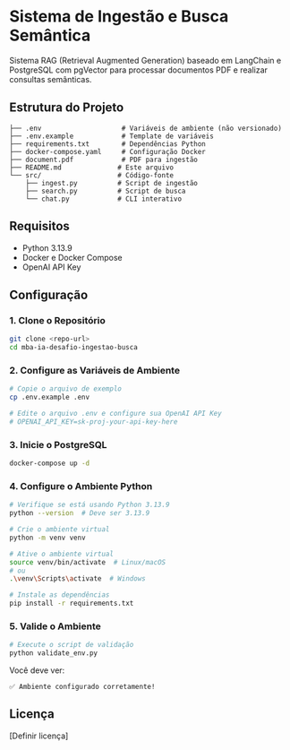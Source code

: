 # Sistema de Ingestão e Busca Semântica

Sistema RAG (Retrieval Augmented Generation) baseado em LangChain e PostgreSQL com pgVector para processar documentos PDF e realizar consultas semânticas.

## Estrutura do Projeto

```
├── .env                    # Variáveis de ambiente (não versionado)
├── .env.example            # Template de variáveis
├── requirements.txt        # Dependências Python
├── docker-compose.yaml     # Configuração Docker
├── document.pdf            # PDF para ingestão
├── README.md              # Este arquivo
└── src/                   # Código-fonte
    ├── ingest.py          # Script de ingestão
    ├── search.py          # Script de busca
    └── chat.py            # CLI interativo
```

## Requisitos

- Python 3.13.9
- Docker e Docker Compose
- OpenAI API Key

## Configuração

### 1. Clone o Repositório

```bash
git clone <repo-url>
cd mba-ia-desafio-ingestao-busca
```

### 2. Configure as Variáveis de Ambiente

```bash
# Copie o arquivo de exemplo
cp .env.example .env

# Edite o arquivo .env e configure sua OpenAI API Key
# OPENAI_API_KEY=sk-proj-your-api-key-here
```

### 3. Inicie o PostgreSQL

```bash
docker-compose up -d
```

### 4. Configure o Ambiente Python

```bash
# Verifique se está usando Python 3.13.9
python --version  # Deve ser 3.13.9

# Crie o ambiente virtual
python -m venv venv

# Ative o ambiente virtual
source venv/bin/activate  # Linux/macOS
# ou
.\venv\Scripts\activate  # Windows

# Instale as dependências
pip install -r requirements.txt
```

### 5. Valide o Ambiente

```bash
# Execute o script de validação
python validate_env.py
```

Você deve ver:
```
✅ Ambiente configurado corretamente!
```


## Licença

[Definir licença]
